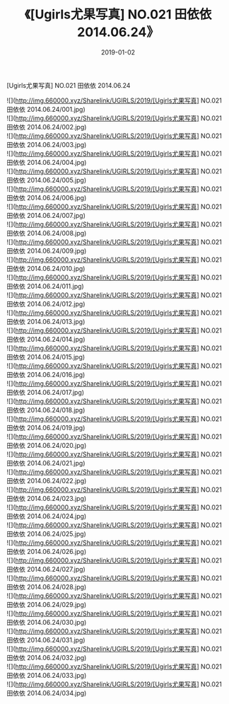 ﻿---
layout: post
title:  《[Ugirls尤果写真] NO.021 田依依 2014.06.24》
date:   2019-01-02
img: http://img.660000.xyz/Sharelink/UGIRLS/2019/[Ugirls尤果写真] NO.021 田依依 2014.06.24/000.jpg
categories: [美女, 清纯, 唯美]
---

[Ugirls尤果写真] NO.021 田依依 2014.06.24

 ![](http://img.660000.xyz/Sharelink/UGIRLS/2019/[Ugirls尤果写真] NO.021 田依依 2014.06.24/001.jpg) <br>![](http://img.660000.xyz/Sharelink/UGIRLS/2019/[Ugirls尤果写真] NO.021 田依依 2014.06.24/002.jpg) <br>![](http://img.660000.xyz/Sharelink/UGIRLS/2019/[Ugirls尤果写真] NO.021 田依依 2014.06.24/003.jpg) <br>![](http://img.660000.xyz/Sharelink/UGIRLS/2019/[Ugirls尤果写真] NO.021 田依依 2014.06.24/004.jpg) <br>![](http://img.660000.xyz/Sharelink/UGIRLS/2019/[Ugirls尤果写真] NO.021 田依依 2014.06.24/005.jpg) <br>![](http://img.660000.xyz/Sharelink/UGIRLS/2019/[Ugirls尤果写真] NO.021 田依依 2014.06.24/006.jpg) <br>![](http://img.660000.xyz/Sharelink/UGIRLS/2019/[Ugirls尤果写真] NO.021 田依依 2014.06.24/007.jpg) <br>![](http://img.660000.xyz/Sharelink/UGIRLS/2019/[Ugirls尤果写真] NO.021 田依依 2014.06.24/008.jpg) <br>![](http://img.660000.xyz/Sharelink/UGIRLS/2019/[Ugirls尤果写真] NO.021 田依依 2014.06.24/009.jpg) <br>![](http://img.660000.xyz/Sharelink/UGIRLS/2019/[Ugirls尤果写真] NO.021 田依依 2014.06.24/010.jpg) <br>![](http://img.660000.xyz/Sharelink/UGIRLS/2019/[Ugirls尤果写真] NO.021 田依依 2014.06.24/011.jpg) <br>![](http://img.660000.xyz/Sharelink/UGIRLS/2019/[Ugirls尤果写真] NO.021 田依依 2014.06.24/012.jpg) <br>![](http://img.660000.xyz/Sharelink/UGIRLS/2019/[Ugirls尤果写真] NO.021 田依依 2014.06.24/013.jpg) <br>![](http://img.660000.xyz/Sharelink/UGIRLS/2019/[Ugirls尤果写真] NO.021 田依依 2014.06.24/014.jpg) <br>![](http://img.660000.xyz/Sharelink/UGIRLS/2019/[Ugirls尤果写真] NO.021 田依依 2014.06.24/015.jpg) <br>![](http://img.660000.xyz/Sharelink/UGIRLS/2019/[Ugirls尤果写真] NO.021 田依依 2014.06.24/016.jpg) <br>![](http://img.660000.xyz/Sharelink/UGIRLS/2019/[Ugirls尤果写真] NO.021 田依依 2014.06.24/017.jpg) <br>![](http://img.660000.xyz/Sharelink/UGIRLS/2019/[Ugirls尤果写真] NO.021 田依依 2014.06.24/018.jpg) <br>![](http://img.660000.xyz/Sharelink/UGIRLS/2019/[Ugirls尤果写真] NO.021 田依依 2014.06.24/019.jpg) <br>![](http://img.660000.xyz/Sharelink/UGIRLS/2019/[Ugirls尤果写真] NO.021 田依依 2014.06.24/020.jpg) <br>![](http://img.660000.xyz/Sharelink/UGIRLS/2019/[Ugirls尤果写真] NO.021 田依依 2014.06.24/021.jpg) <br>![](http://img.660000.xyz/Sharelink/UGIRLS/2019/[Ugirls尤果写真] NO.021 田依依 2014.06.24/022.jpg) <br>![](http://img.660000.xyz/Sharelink/UGIRLS/2019/[Ugirls尤果写真] NO.021 田依依 2014.06.24/023.jpg) <br>![](http://img.660000.xyz/Sharelink/UGIRLS/2019/[Ugirls尤果写真] NO.021 田依依 2014.06.24/024.jpg) <br>![](http://img.660000.xyz/Sharelink/UGIRLS/2019/[Ugirls尤果写真] NO.021 田依依 2014.06.24/025.jpg) <br>![](http://img.660000.xyz/Sharelink/UGIRLS/2019/[Ugirls尤果写真] NO.021 田依依 2014.06.24/026.jpg) <br>![](http://img.660000.xyz/Sharelink/UGIRLS/2019/[Ugirls尤果写真] NO.021 田依依 2014.06.24/027.jpg) <br>![](http://img.660000.xyz/Sharelink/UGIRLS/2019/[Ugirls尤果写真] NO.021 田依依 2014.06.24/028.jpg) <br>![](http://img.660000.xyz/Sharelink/UGIRLS/2019/[Ugirls尤果写真] NO.021 田依依 2014.06.24/029.jpg) <br>![](http://img.660000.xyz/Sharelink/UGIRLS/2019/[Ugirls尤果写真] NO.021 田依依 2014.06.24/030.jpg) <br>![](http://img.660000.xyz/Sharelink/UGIRLS/2019/[Ugirls尤果写真] NO.021 田依依 2014.06.24/031.jpg) <br>![](http://img.660000.xyz/Sharelink/UGIRLS/2019/[Ugirls尤果写真] NO.021 田依依 2014.06.24/032.jpg) <br>![](http://img.660000.xyz/Sharelink/UGIRLS/2019/[Ugirls尤果写真] NO.021 田依依 2014.06.24/033.jpg) <br>![](http://img.660000.xyz/Sharelink/UGIRLS/2019/[Ugirls尤果写真] NO.021 田依依 2014.06.24/034.jpg) <br>